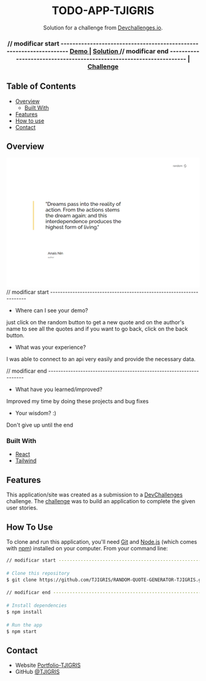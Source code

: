 <!-- Please update value in the {}  -->

<h1 align="center">TODO-APP-TJIGRIS</h1>

<div align="center">
   Solution for a challenge from  <a href="http://devchallenges.io" target="_blank">Devchallenges.io</a>.
</div>

<div align="center">
  <h3>
    // modificar start --------------------------------------------------------------------
    <a href="https://tjigris.github.io/RANDOM-QUOTE-GENERATOR-TJIGRIS/">
      Demo
    </a>
    <span> | </span>
    <a href="https://github.com/TJIGRIS/RANDOM-QUOTE-GENERATOR-TJIGRIS.git">
      Solution
    </a>
    // modificar end --------------------------------------------------------------------
    <span> | </span>
    <a href="https://devchallenges.io/challenges/3JFYedSOZqAxYuOCNmYD">
      Challenge
    </a>
  </h3>
</div>

<!-- TABLE OF CONTENTS -->

## Table of Contents

- [Overview](#overview)
  - [Built With](#built-with)
- [Features](#features)
- [How to use](#how-to-use)
- [Contact](#contact)

<!-- OVERVIEW -->

## Overview

![screenshot](./src/assets/page.png)
// modificar start --------------------------------------------------------------------

- Where can I see your demo?

just click on the random button to get a new quote and on the author's name to see all the quotes and if you want to go back, click on the back button.

- What was your experience?

I was able to connect to an api very easily and provide the necessary data.

// modificar end --------------------------------------------------------------------

- What have you learned/improved?

Improved my time by doing these projects and bug fixes

- Your wisdom? :)

Don't give up until the end

### Built With

<!-- This section should list any major frameworks that you built your project using. Here are a few examples.-->

- [React](https://reactjs.org/)
- [Tailwind](https://tailwindcss.com/)

## Features

<!-- List the features of your application or follow the template. Don't share the figma file here :) -->

This application/site was created as a submission to a [DevChallenges](https://devchallenges.io/challenges) challenge. The [challenge](https://devchallenges.io/challenges/3JFYedSOZqAxYuOCNmYD) was to build an application to complete the given user stories.

## How To Use

<!-- Example: -->

To clone and run this application, you'll need [Git](https://git-scm.com) and [Node.js](https://nodejs.org/en/download/) (which comes with [npm](http://npmjs.com)) installed on your computer. From your command line:

```bash
// modificar start --------------------------------------------------------------------

# Clone this repository
$ git clone https://github.com/TJIGRIS/RANDOM-QUOTE-GENERATOR-TJIGRIS.git

// modificar end --------------------------------------------------------------------

# Install dependencies
$ npm install

# Run the app
$ npm start
```

## Contact

- Website [Portfolio-TJIGRIS](https://{tjigris.github.io/porfolio/})
- GitHub [@TJIGRIS](https://{github.com/TJIGRIS})
